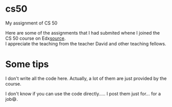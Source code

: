 # cs50
My assignment of CS 50

Here are some of the assignments that I had submited whene I joined the CS 50 course on Edx[source](https://learning.edx.org/course/course-v1:HarvardX+CS50+X/home).  
I appreciate the teaching from the teacher David and other teaching fellows.  

# Some tips
I don't write all the code here. Actually, a lot of them are just provided by the course.  

I don't know if you can use the code directly..... I post them just for... for a job😄.

